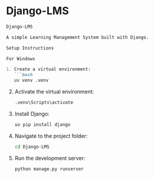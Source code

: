 # Django-LMS


````markdown
Django-LMS

A simple Learning Management System built with Django.

Setup Instructions

For Windows

1. Create a virtual environment:
   ```bash
   uv venv .venv
````

2. Activate the virtual environment:

   ```bash
   .venv\Scripts\activate
   ```

3. Install Django:

   ```bash
   uv pip install django
   ```

4. Navigate to the project folder:

   ```bash
   cd Django-LMS
   ```

5. Run the development server:

   ```bash
   python manage.py runserver
   ```

